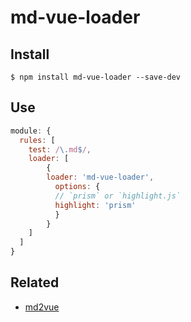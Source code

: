 # md-vue-loader

## Install

```
$ npm install md-vue-loader --save-dev
```

## Use

```js
module: {
  rules: [
    test: /\.md$/,
    loader: [
    	{
        loader: 'md-vue-loader',
    	  options: {
          // `prism` or `highlight.js`
          highlight: 'prism'
    	  }
    	}
    ]
  ]
}
```

## Related

- [md2vue](https://github.com/AngusFu/md2vue/)
